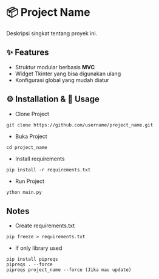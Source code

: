 <!--
 Copyright 2025 ariefsetyonugroho
 
 Licensed under the Apache License, Version 2.0 (the "License");
 you may not use this file except in compliance with the License.
 You may obtain a copy of the License at
 
     https://www.apache.org/licenses/LICENSE-2.0
 
 Unless required by applicable law or agreed to in writing, software
 distributed under the License is distributed on an "AS IS" BASIS,
 WITHOUT WARRANTIES OR CONDITIONS OF ANY KIND, either express or implied.
 See the License for the specific language governing permissions and
 limitations under the License.
-->

# 📦 Project Name  
Deskripsi singkat tentang proyek ini.

## ✨ Features  
- Struktur modular berbasis **MVC**  
- Widget Tkinter yang bisa digunakan ulang  
- Konfigurasi global yang mudah diatur  

## ⚙️ Installation & 🚀 Usage 
- Clone Project
```
git clone https://github.com/username/project_name.git
```
- Buka Project
```
cd project_name
```
- Install requirements
```
pip install -r requirements.txt
```
- Run Project
```p
ython main.py
```


## Notes
- Create requirements.txt
```
pip freeze > requirements.txt
```

- If only library used
```
pip install pipreqs
pipreqs . --force
pipreqs project_name --force (Jika mau update)
```